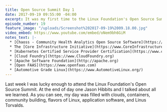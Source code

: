 ```yaml
---
title: Open Source Summit Day 1
date: 2017-09-19 09:55:00 -04:00
excerpt: It was my first time to the Linux Foundation's Open Source Summit.
episode_number: 19
feature_image: "/uploads/Screenshot%202017-09-19%2009.18.00.jpg"
video_embed: https://www.youtube.com/embed/oNem9bh6GiM
notes_text: |-
  * [Chaoss - Community Health Analytics Open Source Software](https://chaos.community)
  * The [Core Infrastructure Initiative](https://www.CoreInfrastructure.org)
  * [Kubernetes Certified Service Provider Certification](https://www.cncf.io/certification/kcsp/)
  * [Cloud Foundry](https://www.CloudFoundry.org)
  * [Apache Software Foundation](http://apache.org)
  * [Open FAAS](https://www.openfaas.com)
  * [Automotive Grade Linux](https://www.AutomotiveLinux.org/)
---
```


Last week I was lucky enough to attend the Linux Foundation's Open Source Summit.  At the end of day one Jason Hibbits and I talked about all we learned.  As you can see, my day was filled with clouds, containers, community building, flavors of Linux, application software, and Linus Torvalds.  